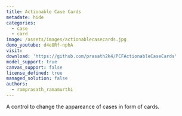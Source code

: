 ```yaml
---
title: Actionable Case Cards
metadate: hide
categories:
  - case
  - card
image: /assets/images/actionablecasecards.jpg
demo_youtube: d4e8Rf-nphA
visit: 
download: 'https://github.com/prasath2k4/PCFActionableCaseCards'
model_support: true
canvas_support: false
license_defined: true
managed_solution: false
authors:
  - ramprasath_ramamurthi
---
```

A control to change the appareance of cases in form of cards.
